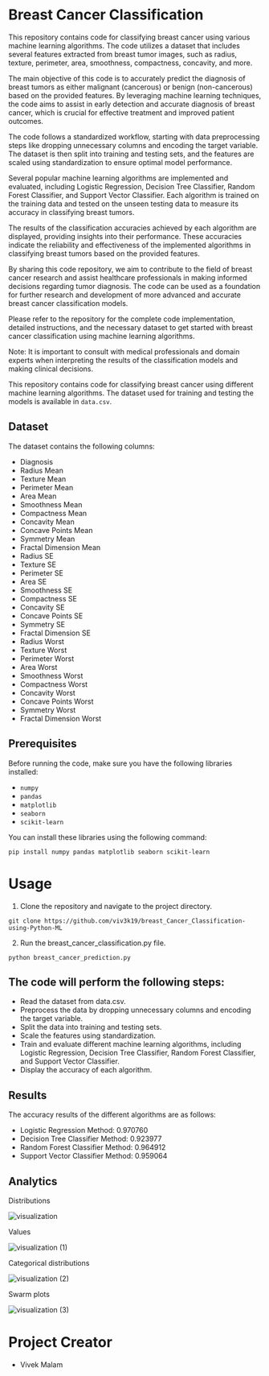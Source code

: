 # Breast Cancer Classification
This repository contains code for classifying breast cancer using various machine learning algorithms. The code utilizes a dataset that includes several features extracted from breast tumor images, such as radius, texture, perimeter, area, smoothness, compactness, concavity, and more.

The main objective of this code is to accurately predict the diagnosis of breast tumors as either malignant (cancerous) or benign (non-cancerous) based on the provided features. By leveraging machine learning techniques, the code aims to assist in early detection and accurate diagnosis of breast cancer, which is crucial for effective treatment and improved patient outcomes.

The code follows a standardized workflow, starting with data preprocessing steps like dropping unnecessary columns and encoding the target variable. The dataset is then split into training and testing sets, and the features are scaled using standardization to ensure optimal model performance.

Several popular machine learning algorithms are implemented and evaluated, including Logistic Regression, Decision Tree Classifier, Random Forest Classifier, and Support Vector Classifier. Each algorithm is trained on the training data and tested on the unseen testing data to measure its accuracy in classifying breast tumors.

The results of the classification accuracies achieved by each algorithm are displayed, providing insights into their performance. These accuracies indicate the reliability and effectiveness of the implemented algorithms in classifying breast tumors based on the provided features.

By sharing this code repository, we aim to contribute to the field of breast cancer research and assist healthcare professionals in making informed decisions regarding tumor diagnosis. The code can be used as a foundation for further research and development of more advanced and accurate breast cancer classification models.

Please refer to the repository for the complete code implementation, detailed instructions, and the necessary dataset to get started with breast cancer classification using machine learning algorithms.

Note: It is important to consult with medical professionals and domain experts when interpreting the results of the classification models and making clinical decisions.

This repository contains code for classifying breast cancer using different machine learning algorithms. The dataset used for training and testing the models is available in `data.csv`.

## Dataset

The dataset contains the following columns:

- Diagnosis
- Radius Mean
- Texture Mean
- Perimeter Mean
- Area Mean
- Smoothness Mean
- Compactness Mean
- Concavity Mean
- Concave Points Mean
- Symmetry Mean
- Fractal Dimension Mean
- Radius SE
- Texture SE
- Perimeter SE
- Area SE
- Smoothness SE
- Compactness SE
- Concavity SE
- Concave Points SE
- Symmetry SE
- Fractal Dimension SE
- Radius Worst
- Texture Worst
- Perimeter Worst
- Area Worst
- Smoothness Worst
- Compactness Worst
- Concavity Worst
- Concave Points Worst
- Symmetry Worst
- Fractal Dimension Worst

## Prerequisites

Before running the code, make sure you have the following libraries installed:

- `numpy`
- `pandas`
- `matplotlib`
- `seaborn`
- `scikit-learn`

You can install these libraries using the following command:

```shell
pip install numpy pandas matplotlib seaborn scikit-learn
```
# Usage
1. Clone the repository and navigate to the project directory.
```shell
git clone https://github.com/viv3k19/breast_Cancer_Classification-using-Python-ML
```
2. Run the breast_cancer_classification.py file.
```shell
python breast_cancer_prediction.py
```

## The code will perform the following steps:

* Read the dataset from data.csv.
* Preprocess the data by dropping unnecessary columns and encoding the target variable.
* Split the data into training and testing sets.
* Scale the features using standardization.
* Train and evaluate different machine learning algorithms, including Logistic Regression, Decision Tree Classifier, Random Forest Classifier, and Support Vector Classifier.
* Display the accuracy of each algorithm.

## Results
The accuracy results of the different algorithms are as follows:

* Logistic Regression Method: 0.970760
* Decision Tree Classifier Method: 0.923977
* Random Forest Classifier Method: 0.964912
* Support Vector Classifier Method: 0.959064

## Analytics
Distributions

![visualization](https://github.com/viv3k19/breast_Cancer_Classification-using-Python-ML/assets/82309435/47f498d2-beb8-413f-a473-03ed6f610457)

Values

![visualization (1)](https://github.com/viv3k19/breast_Cancer_Classification-using-Python-ML/assets/82309435/8a8d9ad1-d5ed-4c98-80b6-0bd821f2c010)

Categorical distributions

![visualization (2)](https://github.com/viv3k19/breast_Cancer_Classification-using-Python-ML/assets/82309435/3770a39b-2769-424a-a088-f854af1a4a77)

Swarm plots

![visualization (3)](https://github.com/viv3k19/breast_Cancer_Classification-using-Python-ML/assets/82309435/e214392a-5f93-466f-8892-6670fe0c2bfc)

# Project Creator
* Vivek Malam

